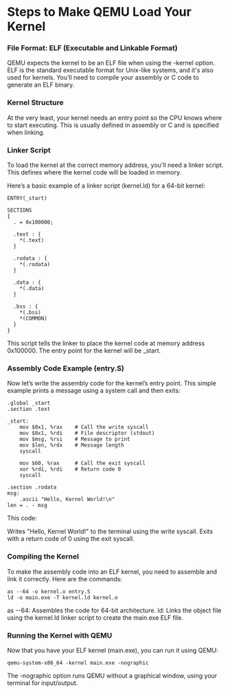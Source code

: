 # Steps to Make QEMU Load Your Kernel

### File Format: ELF (Executable and Linkable Format)

QEMU expects the kernel to be an ELF file when using the -kernel option. ELF is the standard executable format for Unix-like systems, and it's also used for kernels. You’ll need to compile your assembly or C code to generate an ELF binary.

### Kernel Structure

At the very least, your kernel needs an entry point so the CPU knows where to start executing. This is usually defined in assembly or C and is specified when linking.

### Linker Script

To load the kernel at the correct memory address, you'll need a linker script. This defines where the kernel code will be loaded in memory.

Here’s a basic example of a linker script (kernel.ld) for a 64-bit kernel:

```
ENTRY(_start)

SECTIONS
{
  . = 0x100000;

  .text : {
    *(.text)
  }

  .rodata : {
    *(.rodata)
  }

  .data : {
    *(.data)
  }

  .bss : {
    *(.bss)
    *(COMMON)
  }
}
```

This script tells the linker to place the kernel code at memory address 0x100000. The entry point for the kernel will be _start.

### Assembly Code Example (entry.S)

Now let’s write the assembly code for the kernel’s entry point. This simple example prints a message using a system call and then exits:

```
.global _start
.section .text

_start:
    mov $0x1, %rax    # Call the write syscall
    mov $0x1, %rdi    # File descriptor (stdout)
    mov $msg, %rsi    # Message to print
    mov $len, %rdx    # Message length
    syscall

    mov $60, %rax     # Call the exit syscall
    xor %rdi, %rdi    # Return code 0
    syscall

.section .rodata
msg:
    .ascii "Hello, Kernel World!\n"
len = . - msg
```

This code:

Writes "Hello, Kernel World!" to the terminal using the write syscall.
Exits with a return code of 0 using the exit syscall.

### Compiling the Kernel

To make the assembly code into an ELF kernel, you need to assemble and link it correctly. Here are the commands:

```
as --64 -o kernel.o entry.S
ld -o main.exe -T kernel.ld kernel.o
```

as --64: Assembles the code for 64-bit architecture.
ld: Links the object file using the kernel.ld linker script to create the main.exe ELF file.

### Running the Kernel with QEMU

Now that you have your ELF kernel (main.exe), you can run it using QEMU:

```
qemu-system-x86_64 -kernel main.exe -nographic
```

The -nographic option runs QEMU without a graphical window, using your terminal for input/output.
